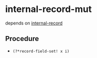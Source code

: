 # internal-record-mut

depends on [internal-record](internal-record)

## Procedure

+ `(?*record-field-set! x i)`